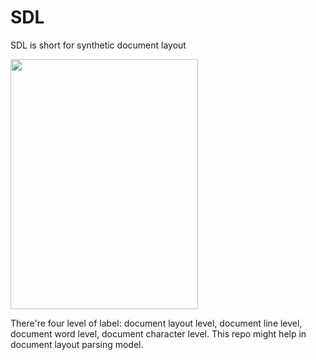 # SDL
SDL is short for synthetic document layout

<img src="see.gif" width="300" height="400" />

There're four level of label: document layout level, document line level, document word level, document character level. This repo might help in document layout parsing model.
